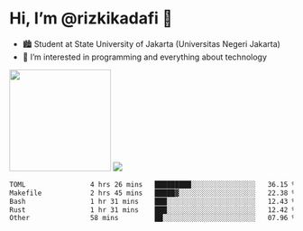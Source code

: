 # Hi, I’m @rizkikadafi 👋
- 🏙 Student at State University of Jakarta (Universitas Negeri Jakarta)
- 👀 I’m interested in programming and everything about technology
<img height="180em" src="https://github-readme-stats.vercel.app/api?username=rizkikadafi&show_icons=true&hide_border=true&&count_private=true&include_all_commits=true" />
<img src="https://github-readme-stats.vercel.app/api/top-langs/?username=rizkikadafi&show_icons=true&hide_border=true&&count_private=true&include_all_commits=true" />

<!--START_SECTION:waka-->

```txt
TOML                4 hrs 26 mins   █████████░░░░░░░░░░░░░░░░   36.15 %
Makefile            2 hrs 45 mins   █████▓░░░░░░░░░░░░░░░░░░░   22.38 %
Bash                1 hr 31 mins    ███░░░░░░░░░░░░░░░░░░░░░░   12.43 %
Rust                1 hr 31 mins    ███░░░░░░░░░░░░░░░░░░░░░░   12.42 %
Other               58 mins         ██░░░░░░░░░░░░░░░░░░░░░░░   07.96 %
```

<!--END_SECTION:waka-->

<!---
rizkikadafi/rizkikadafi is a ✨ special ✨ repository because its `README.md` (this file) appears on your GitHub profile.
You can click the Preview link to take a look at your changes.
--->
